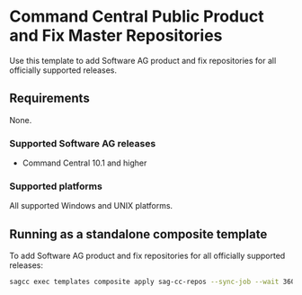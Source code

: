 <!-- Copyright 2013 - 2018 Software AG, Darmstadt, Germany and/or its licensors

   SPDX-License-Identifier: Apache-2.0

    Licensed under the Apache License, Version 2.0 (the "License");
    you may not use this file except in compliance with the License.
    You may obtain a copy of the License at

        http://www.apache.org/licenses/LICENSE-2.0

    Unless required by applicable law or agreed to in writing, software
    distributed under the License is distributed on an "AS IS" BASIS,
     WITHOUT WARRANTIES OR CONDITIONS OF ANY KIND, either express or implied.
     See the License for the specific language governing permissions and

     limitations under the License.                                                  

-->
# Command Central Public Product and Fix Master Repositories

Use this template to add Software AG product and fix repositories for all officially supported releases.

## Requirements

None.

### Supported Software AG releases

* Command Central 10.1 and higher

### Supported platforms

All supported Windows and UNIX platforms.

## Running as a standalone composite template

To add Software AG product and fix repositories for all officially supported releases:

```bash
sagcc exec templates composite apply sag-cc-repos --sync-job --wait 360
```